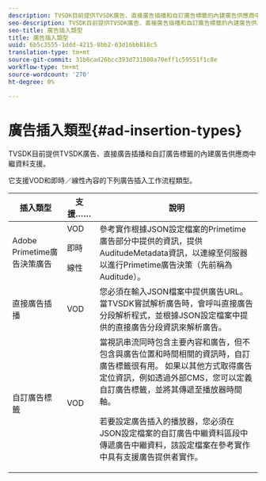 ```yaml
---
description: TVSDK目前提供TVSDK廣告、直接廣告插播和自訂廣告標籤的內建廣告供應商中繼資料支援。
seo-description: TVSDK目前提供TVSDK廣告、直接廣告插播和自訂廣告標籤的內建廣告供應商中繼資料支援。
seo-title: 廣告插入類型
title: 廣告插入類型
uuid: 6b5c3555-1ddd-4215-8bb2-03d16bb818c5
translation-type: tm+mt
source-git-commit: 31b6cad26bcc393d731080a70eff1c59551f1c8e
workflow-type: tm+mt
source-wordcount: '270'
ht-degree: 0%

---
```



# 廣告插入類型{#ad-insertion-types}

TVSDK目前提供TVSDK廣告、直接廣告插播和自訂廣告標籤的內建廣告供應商中繼資料支援。

它支援VOD和即時／線性內容的下列廣告插入工作流程類型。

<table id="table_1C3A659BDDB7453CA953A103045FCA01"> 
 <thead> 
  <tr> 
   <th colname="col1" class="entry"> 插入類型 </th> 
   <th colname="col2" class="entry"> 支援…… </th> 
   <th colname="col3" class="entry"> 說明 </th> 
  </tr>
 </thead>
 <tbody> 
  <tr> 
   <td colname="col1"> Adobe Primetime廣告決策廣告 </td> 
   <td colname="col2">VOD <p>即時 </p> <p>線性 </p> </td> 
   <td colname="col3">參考實作根據JSON設定檔案</a>的Primetime廣告部分</a>中提供的資訊，提供<span class="codeph"> AuditudeMetadata</span>資訊，以連線至伺服器以進行Primetime廣告決策（先前稱為Auditude）。 </td> 
  </tr> 
  <tr> 
   <td colname="col1"> 直接廣告插播 </td> 
   <td colname="col2"> VOD </td> 
   <td colname="col3">您必須在輸入JSON檔案中提供廣告URL。 當TVSDK嘗試解析廣告時，會呼叫直接廣告分段解析程式，並根據JSON設定檔案</a>中提供的直接廣告分段資訊來解析廣告。 </td> 
  </tr> 
  <tr> 
   <td colname="col1"> 自訂廣告標籤 </td> 
   <td colname="col2"> VOD </td> 
   <td colname="col3">當視訊串流同時包含主要內容和廣告，但不包含與廣告位置和時間相關的資訊時，自訂廣告標籤很有用。 如果以其他方式取得廣告定位資訊，例如透過外部CMS，您可以定義自訂廣告標籤，並將其傳遞至播放器時間軸。 <p>若要設定廣告插入的播放器，您必須在JSON設定檔案</a>的自訂廣告中繼資料區段中傳遞廣告中繼資料，該設定檔案在參考實作中具有支援廣告提供者實作。 </p> </td>
  </tr>
 </tbody>
</table>